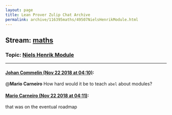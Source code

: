 ```yaml
---
layout: page
title: Lean Prover Zulip Chat Archive 
permalink: archive/116395maths/49507NielsHenrikModule.html
---
```


## Stream: [maths](index.html)
### Topic: [Niels Henrik Module](49507NielsHenrikModule.html)

---

#### [Johan Commelin (Nov 22 2018 at 04:10)](https://leanprover.zulipchat.com/#narrow/stream/116395-maths/topic/Niels%20Henrik%20Module/near/148150922):
@**Mario Carneiro** How hard would it be to teach `abel` about modules?

#### [Mario Carneiro (Nov 22 2018 at 04:11)](https://leanprover.zulipchat.com/#narrow/stream/116395-maths/topic/Niels%20Henrik%20Module/near/148150935):
that was on the eventual roadmap

